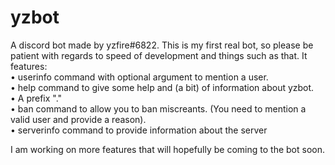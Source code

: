 # yzbot
A discord bot made by yzfire#6822. This is my first real bot, so please be patient with regards to speed of development and things such as that. 
It features:  
• userinfo command with optional argument to mention a user.  
• help command to give some help and (a bit) of information about yzbot.  
• A prefix "."  
• ban command to allow you to ban miscreants. (You need to mention a valid user and provide a reason).  
• serverinfo command to provide information about the server  

I am working on more features that will hopefully be coming to the bot soon.

